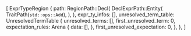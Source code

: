 [
    ExprTypeRegion {
        path: RegionPath::Decl(
            DeclExprPath::Entity(
                TraitPath(`std::ops::Add`),
            ),
        ),
        expr_ty_infos: [],
        unresolved_term_table: UnresolvedTermTable {
            unresolved_terms: [],
            first_unresolved_term: 0,
            expectation_rules: Arena {
                data: [],
            },
            first_unresolved_expectation: 0,
        },
    },
]